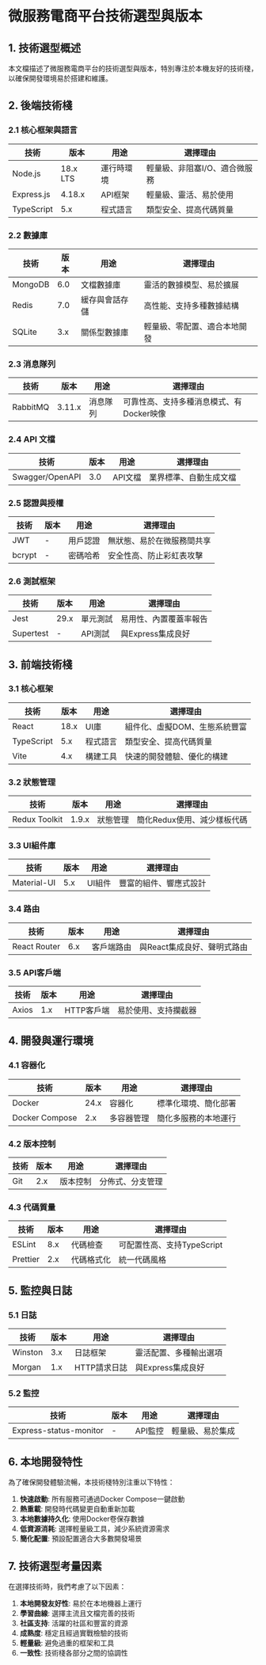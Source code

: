 # 微服務電商平台技術選型與版本

## 1. 技術選型概述

本文檔描述了微服務電商平台的技術選型與版本，特別專注於本機友好的技術棧，以確保開發環境易於搭建和維護。

## 2. 後端技術棧

### 2.1 核心框架與語言

| 技術 | 版本 | 用途 | 選擇理由 |
|------|------|------|---------|
| Node.js | 18.x LTS | 運行時環境 | 輕量級、非阻塞I/O、適合微服務 |
| Express.js | 4.18.x | API框架 | 輕量級、靈活、易於使用 |
| TypeScript | 5.x | 程式語言 | 類型安全、提高代碼質量 |

### 2.2 數據庫

| 技術 | 版本 | 用途 | 選擇理由 |
|------|------|------|---------|
| MongoDB | 6.0 | 文檔數據庫 | 靈活的數據模型、易於擴展 |
| Redis | 7.0 | 緩存與會話存儲 | 高性能、支持多種數據結構 |
| SQLite | 3.x | 關係型數據庫 | 輕量級、零配置、適合本地開發 |

### 2.3 消息隊列

| 技術 | 版本 | 用途 | 選擇理由 |
|------|------|------|---------|
| RabbitMQ | 3.11.x | 消息隊列 | 可靠性高、支持多種消息模式、有Docker映像 |

### 2.4 API 文檔

| 技術 | 版本 | 用途 | 選擇理由 |
|------|------|------|---------|
| Swagger/OpenAPI | 3.0 | API文檔 | 業界標準、自動生成文檔 |

### 2.5 認證與授權

| 技術 | 版本 | 用途 | 選擇理由 |
|------|------|------|---------|
| JWT | - | 用戶認證 | 無狀態、易於在微服務間共享 |
| bcrypt | - | 密碼哈希 | 安全性高、防止彩虹表攻擊 |

### 2.6 測試框架

| 技術 | 版本 | 用途 | 選擇理由 |
|------|------|------|---------|
| Jest | 29.x | 單元測試 | 易用性、內置覆蓋率報告 |
| Supertest | - | API測試 | 與Express集成良好 |

## 3. 前端技術棧

### 3.1 核心框架

| 技術 | 版本 | 用途 | 選擇理由 |
|------|------|------|---------|
| React | 18.x | UI庫 | 組件化、虛擬DOM、生態系統豐富 |
| TypeScript | 5.x | 程式語言 | 類型安全、提高代碼質量 |
| Vite | 4.x | 構建工具 | 快速的開發體驗、優化的構建 |

### 3.2 狀態管理

| 技術 | 版本 | 用途 | 選擇理由 |
|------|------|------|---------|
| Redux Toolkit | 1.9.x | 狀態管理 | 簡化Redux使用、減少樣板代碼 |

### 3.3 UI組件庫

| 技術 | 版本 | 用途 | 選擇理由 |
|------|------|------|---------|
| Material-UI | 5.x | UI組件 | 豐富的組件、響應式設計 |

### 3.4 路由

| 技術 | 版本 | 用途 | 選擇理由 |
|------|------|------|---------|
| React Router | 6.x | 客戶端路由 | 與React集成良好、聲明式路由 |

### 3.5 API客戶端

| 技術 | 版本 | 用途 | 選擇理由 |
|------|------|------|---------|
| Axios | 1.x | HTTP客戶端 | 易於使用、支持攔截器 |

## 4. 開發與運行環境

### 4.1 容器化

| 技術 | 版本 | 用途 | 選擇理由 |
|------|------|------|---------|
| Docker | 24.x | 容器化 | 標準化環境、簡化部署 |
| Docker Compose | 2.x | 多容器管理 | 簡化多服務的本地運行 |

### 4.2 版本控制

| 技術 | 版本 | 用途 | 選擇理由 |
|------|------|------|---------|
| Git | 2.x | 版本控制 | 分佈式、分支管理 |

### 4.3 代碼質量

| 技術 | 版本 | 用途 | 選擇理由 |
|------|------|------|---------|
| ESLint | 8.x | 代碼檢查 | 可配置性高、支持TypeScript |
| Prettier | 2.x | 代碼格式化 | 統一代碼風格 |

## 5. 監控與日誌

### 5.1 日誌

| 技術 | 版本 | 用途 | 選擇理由 |
|------|------|------|---------|
| Winston | 3.x | 日誌框架 | 靈活配置、多種輸出選項 |
| Morgan | 1.x | HTTP請求日誌 | 與Express集成良好 |

### 5.2 監控

| 技術 | 版本 | 用途 | 選擇理由 |
|------|------|------|---------|
| Express-status-monitor | - | API監控 | 輕量級、易於集成 |

## 6. 本地開發特性

為了確保開發體驗流暢，本技術棧特別注重以下特性：

1. **快速啟動**: 所有服務可通過Docker Compose一鍵啟動
2. **熱重載**: 開發時代碼變更自動重新加載
3. **本地數據持久化**: 使用Docker卷保存數據
4. **低資源消耗**: 選擇輕量級工具，減少系統資源需求
5. **簡化配置**: 預設配置適合大多數開發場景

## 7. 技術選型考量因素

在選擇技術時，我們考慮了以下因素：

1. **本地開發友好性**: 易於在本地機器上運行
2. **學習曲線**: 選擇主流且文檔完善的技術
3. **社區支持**: 活躍的社區和豐富的資源
4. **成熟度**: 穩定且經過實戰檢驗的技術
5. **輕量級**: 避免過重的框架和工具
6. **一致性**: 技術棧各部分之間的協調性